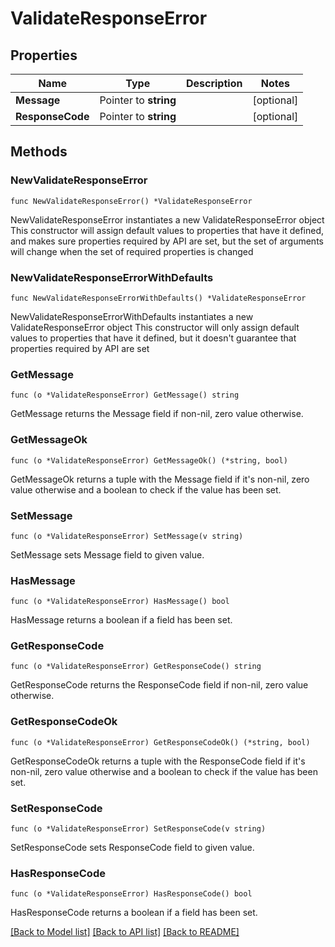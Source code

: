 # ValidateResponseError

## Properties

Name | Type | Description | Notes
------------ | ------------- | ------------- | -------------
**Message** | Pointer to **string** |  | [optional] 
**ResponseCode** | Pointer to **string** |  | [optional] 

## Methods

### NewValidateResponseError

`func NewValidateResponseError() *ValidateResponseError`

NewValidateResponseError instantiates a new ValidateResponseError object
This constructor will assign default values to properties that have it defined,
and makes sure properties required by API are set, but the set of arguments
will change when the set of required properties is changed

### NewValidateResponseErrorWithDefaults

`func NewValidateResponseErrorWithDefaults() *ValidateResponseError`

NewValidateResponseErrorWithDefaults instantiates a new ValidateResponseError object
This constructor will only assign default values to properties that have it defined,
but it doesn't guarantee that properties required by API are set

### GetMessage

`func (o *ValidateResponseError) GetMessage() string`

GetMessage returns the Message field if non-nil, zero value otherwise.

### GetMessageOk

`func (o *ValidateResponseError) GetMessageOk() (*string, bool)`

GetMessageOk returns a tuple with the Message field if it's non-nil, zero value otherwise
and a boolean to check if the value has been set.

### SetMessage

`func (o *ValidateResponseError) SetMessage(v string)`

SetMessage sets Message field to given value.

### HasMessage

`func (o *ValidateResponseError) HasMessage() bool`

HasMessage returns a boolean if a field has been set.

### GetResponseCode

`func (o *ValidateResponseError) GetResponseCode() string`

GetResponseCode returns the ResponseCode field if non-nil, zero value otherwise.

### GetResponseCodeOk

`func (o *ValidateResponseError) GetResponseCodeOk() (*string, bool)`

GetResponseCodeOk returns a tuple with the ResponseCode field if it's non-nil, zero value otherwise
and a boolean to check if the value has been set.

### SetResponseCode

`func (o *ValidateResponseError) SetResponseCode(v string)`

SetResponseCode sets ResponseCode field to given value.

### HasResponseCode

`func (o *ValidateResponseError) HasResponseCode() bool`

HasResponseCode returns a boolean if a field has been set.


[[Back to Model list]](../README.md#documentation-for-models) [[Back to API list]](../README.md#documentation-for-api-endpoints) [[Back to README]](../README.md)


